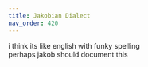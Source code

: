 ```yaml
---
title: Jakobian Dialect
nav_order: 420
---
```


i think its like english with funky spelling  
perhaps jakob should document this